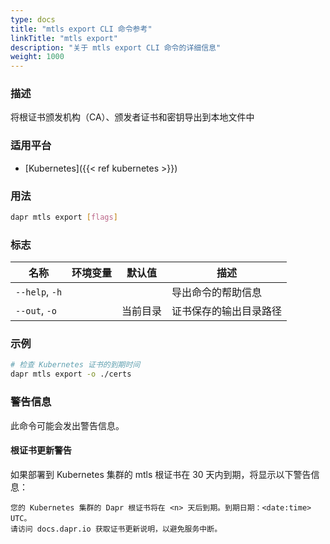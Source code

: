 ```yaml
---
type: docs
title: "mtls export CLI 命令参考"
linkTitle: "mtls export"
description: "关于 mtls export CLI 命令的详细信息"
weight: 1000
---
```


### 描述

将根证书颁发机构（CA）、颁发者证书和密钥导出到本地文件中

### 适用平台

- [Kubernetes]({{< ref kubernetes >}})

### 用法

```bash
dapr mtls export [flags]
```

### 标志

| 名称           | 环境变量             | 默认值           | 描述                                         |
| -------------- | -------------------- | ----------------- | ------------------------------------------- |
| `--help`, `-h` |                      |                   | 导出命令的帮助信息                          |
| `--out`, `-o`  |                      | 当前目录          | 证书保存的输出目录路径                      |

### 示例

```bash
# 检查 Kubernetes 证书的到期时间
dapr mtls export -o ./certs
```

### 警告信息
此命令可能会发出警告信息。

#### 根证书更新警告
如果部署到 Kubernetes 集群的 mtls 根证书在 30 天内到期，将显示以下警告信息：

```
您的 Kubernetes 集群的 Dapr 根证书将在 <n> 天后到期。到期日期：<date:time> UTC。
请访问 docs.dapr.io 获取证书更新说明，以避免服务中断。
